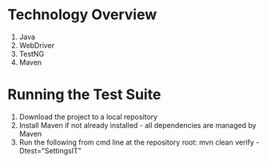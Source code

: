 # Technology Overview
 1. Java
 2. WebDriver
 3. TestNG
 4. Maven
 

# Running the Test Suite
1. Download the project to a local repository
2. Install Maven if not already installed - all dependencies are managed by Maven
3. Run the following from cmd line at the repository root: mvn clean verify -Dtest="SettingsIT"
